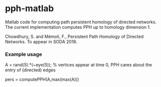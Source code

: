 # pph-matlab

Matlab code for computing path persistent homology of directed networks. 
The current implementation computes PPH up to homology dimension 1.

Chowdhury, S. and Mémoli, F., Persistent Path Homology of Directed Networks. To appear in SODA 2018.


### Example usage

A = rand(5).*(~eye(5)); % vertices appear at time 0, PPH cares about the entry of (directed) edges

pers = computePPH(A,max(max(A)))
